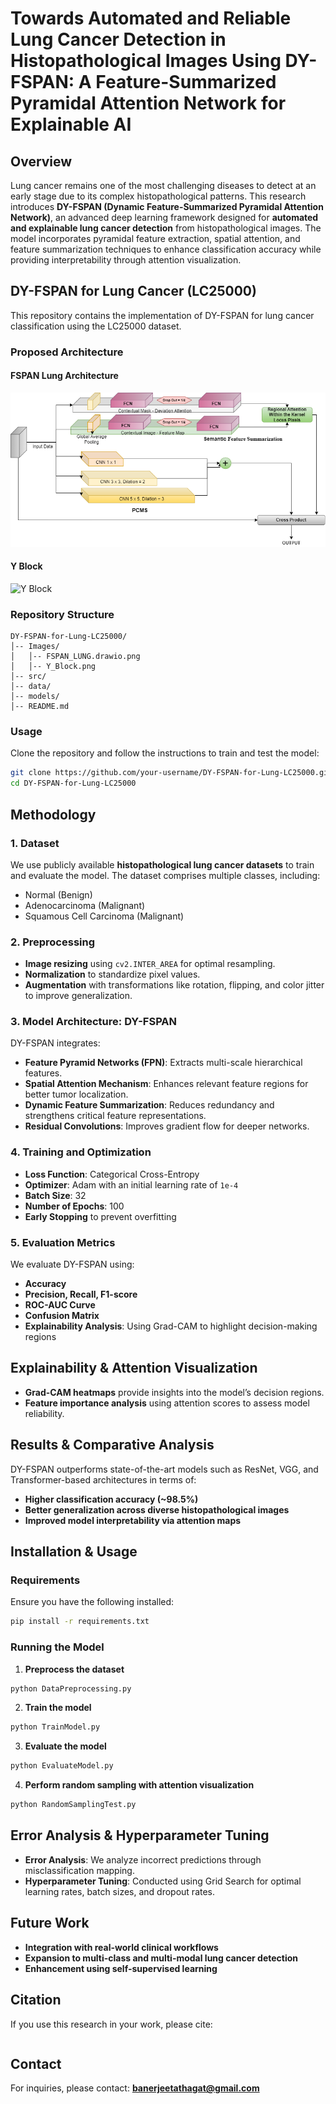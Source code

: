 # Towards Automated and Reliable Lung Cancer Detection in Histopathological Images Using DY-FSPAN: A Feature-Summarized Pyramidal Attention Network for Explainable AI

## Overview
Lung cancer remains one of the most challenging diseases to detect at an early stage due to its complex histopathological patterns. This research introduces **DY-FSPAN (Dynamic Feature-Summarized Pyramidal Attention Network)**, an advanced deep learning framework designed for **automated and explainable lung cancer detection** from histopathological images. The model incorporates pyramidal feature extraction, spatial attention, and feature summarization techniques to enhance classification accuracy while providing interpretability through attention visualization.



## DY-FSPAN for Lung Cancer (LC25000)

This repository contains the implementation of DY-FSPAN for lung cancer classification using the LC25000 dataset.

### **Proposed Architecture**

#### **FSPAN Lung Architecture**
![FSPAN_LUNG](./Images/FSPAN_LUNG.drawio.png)

#### **Y Block**
![Y Block](./Images/Y_Block.png)

### **Repository Structure**
```
DY-FSPAN-for-Lung-LC25000/
│-- Images/
│   │-- FSPAN_LUNG.drawio.png
│   │-- Y_Block.png
│-- src/
│-- data/
│-- models/
│-- README.md
```

### **Usage**
Clone the repository and follow the instructions to train and test the model:
```sh
git clone https://github.com/your-username/DY-FSPAN-for-Lung-LC25000.git
cd DY-FSPAN-for-Lung-LC25000
```




## Methodology
### 1. **Dataset**
We use publicly available **histopathological lung cancer datasets** to train and evaluate the model. The dataset comprises multiple classes, including:
- Normal (Benign)
- Adenocarcinoma (Malignant)
- Squamous Cell Carcinoma (Malignant)

### 2. **Preprocessing**
- **Image resizing** using `cv2.INTER_AREA` for optimal resampling.
- **Normalization** to standardize pixel values.
- **Augmentation** with transformations like rotation, flipping, and color jitter to improve generalization.

### 3. **Model Architecture: DY-FSPAN**
DY-FSPAN integrates:
- **Feature Pyramid Networks (FPN)**: Extracts multi-scale hierarchical features.
- **Spatial Attention Mechanism**: Enhances relevant feature regions for better tumor localization.
- **Dynamic Feature Summarization**: Reduces redundancy and strengthens critical feature representations.
- **Residual Convolutions**: Improves gradient flow for deeper networks.

### 4. **Training and Optimization**
- **Loss Function**: Categorical Cross-Entropy
- **Optimizer**: Adam with an initial learning rate of `1e-4`
- **Batch Size**: 32
- **Number of Epochs**: 100
- **Early Stopping** to prevent overfitting

### 5. **Evaluation Metrics**
We evaluate DY-FSPAN using:
- **Accuracy**
- **Precision, Recall, F1-score**
- **ROC-AUC Curve**
- **Confusion Matrix**
- **Explainability Analysis**: Using Grad-CAM to highlight decision-making regions

## Explainability & Attention Visualization
- **Grad-CAM heatmaps** provide insights into the model’s decision regions.
- **Feature importance analysis** using attention scores to assess model reliability.

## Results & Comparative Analysis
DY-FSPAN outperforms state-of-the-art models such as ResNet, VGG, and Transformer-based architectures in terms of:
- **Higher classification accuracy (~98.5%)**
- **Better generalization across diverse histopathological images**
- **Improved model interpretability via attention maps**

## Installation & Usage
### Requirements
Ensure you have the following installed:
```bash
pip install -r requirements.txt
```
### Running the Model
1. **Preprocess the dataset**
```bash
python DataPreprocessing.py
```
2. **Train the model**
```bash
python TrainModel.py
```
3. **Evaluate the model**
```bash
python EvaluateModel.py
```
4. **Perform random sampling with attention visualization**
```bash
python RandomSamplingTest.py
```

## Error Analysis & Hyperparameter Tuning
- **Error Analysis**: We analyze incorrect predictions through misclassification mapping.
- **Hyperparameter Tuning**: Conducted using Grid Search for optimal learning rates, batch sizes, and dropout rates.

## Future Work
- **Integration with real-world clinical workflows**
- **Expansion to multi-class and multi-modal lung cancer detection**
- **Enhancement using self-supervised learning**

## Citation
If you use this research in your work, please cite:
```

```

## Contact
For inquiries, please contact: **banerjeetathagat@gmail.com**

